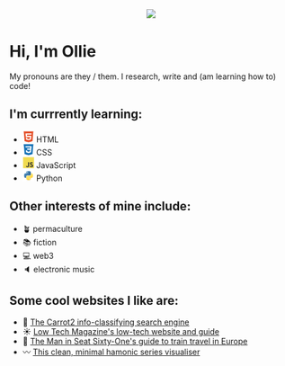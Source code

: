 <div id="header" align="center">
  <img src="https://media.giphy.com/media/v1.Y2lkPTc5MGI3NjExb3ZqYTA4M3JuemV5engzb3gwZXd1MG9haGNkamNnNnhzeGY3NDdpeCZlcD12MV9pbnRlcm5hbF9naWZfYnlfaWQmY3Q9Zw/26xBwmgBDUs9G2uFG/giphy.gif" width="100"/>
</div>

# Hi, I'm Ollie
My pronouns are they / them. 
I research, write and (am learning how to) code!
## I'm currrently learning:
- <img height=20px src="https://github.com/devicons/devicon/blob/master/icons/html5/html5-plain.svg"> HTML
- <img height=20px src="https://github.com/devicons/devicon/blob/master/icons/css3/css3-plain.svg"> CSS
- <img height=20px src="https://github.com/devicons/devicon/blob/master/icons/javascript/javascript-original.svg"> JavaScript
- <img height=20px src="https://github.com/devicons/devicon/blob/master/icons/python/python-original.svg"> Python
## Other interests of mine include: 
- 🪴 permaculture
- 📚 fiction
- 💻 web3
- 🔈 electronic music
## Some cool websites I like are:
- 🥕 [The Carrot2 info-classifying search engine](https://search.carrot2.org/#/search/web)
- ☀️ [Low Tech Magazine's low-tech website and guide](https://solar.lowtechmagazine.com/2018/09/how-to-build-a-low-tech-website/)
- 🚅 [The Man in Seat Sixty-One's guide to train travel in Europe](https://www.seat61.com/)
- 〰️ [This clean, minimal hamonic series visualiser](https://alexanderchen.github.io/harmonics/)
